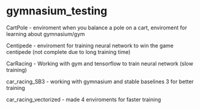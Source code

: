 # gymnasium_testing

CartPole - enviroment when you balance a pole on a cart, enviroment for learning about gymnasium/gym

Centipede - enviroment for training neural network to win the game centipede (not complete due to long training time)

CarRacing - Working with gym and tensorflow to train neural network (slow training)

car_racing_SB3 - working with gymnasium and stable baselines 3 for better training

car_racing_vectorized - made 4 enviroments for faster training
